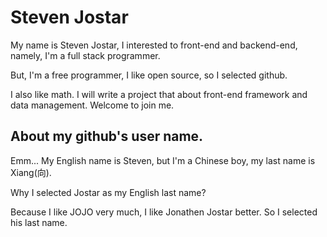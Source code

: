 # Steven Jostar
My name is Steven Jostar, I interested to front-end and backend-end, namely, I'm a full stack programmer.

But, I'm a free programmer, I like open source, so I selected github.

I also like math. I will write a project that about front-end framework and data management. Welcome to join me.

## About my github's user name.
Emm... My English name is Steven, but I'm a Chinese boy, my last name is Xiang(向).

Why I selected Jostar as my English last name?

Because I like JOJO very much, I like Jonathen Jostar better. So I selected his last name.
